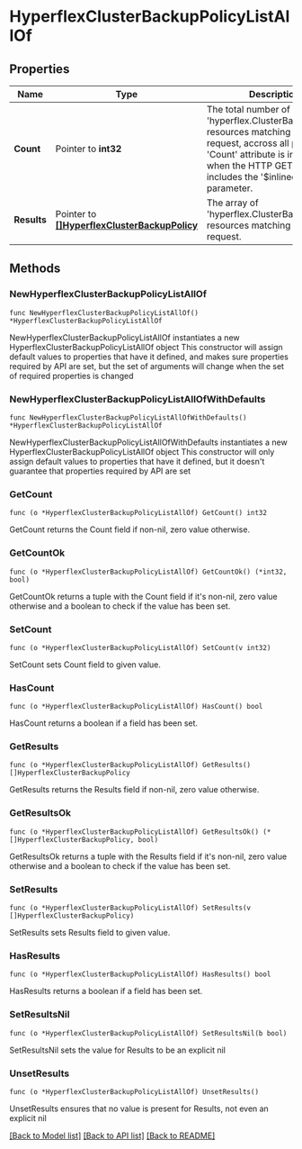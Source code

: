 # HyperflexClusterBackupPolicyListAllOf

## Properties

Name | Type | Description | Notes
------------ | ------------- | ------------- | -------------
**Count** | Pointer to **int32** | The total number of &#39;hyperflex.ClusterBackupPolicy&#39; resources matching the request, accross all pages. The &#39;Count&#39; attribute is included when the HTTP GET request includes the &#39;$inlinecount&#39; parameter. | [optional] 
**Results** | Pointer to [**[]HyperflexClusterBackupPolicy**](hyperflex.ClusterBackupPolicy.md) | The array of &#39;hyperflex.ClusterBackupPolicy&#39; resources matching the request. | [optional] 

## Methods

### NewHyperflexClusterBackupPolicyListAllOf

`func NewHyperflexClusterBackupPolicyListAllOf() *HyperflexClusterBackupPolicyListAllOf`

NewHyperflexClusterBackupPolicyListAllOf instantiates a new HyperflexClusterBackupPolicyListAllOf object
This constructor will assign default values to properties that have it defined,
and makes sure properties required by API are set, but the set of arguments
will change when the set of required properties is changed

### NewHyperflexClusterBackupPolicyListAllOfWithDefaults

`func NewHyperflexClusterBackupPolicyListAllOfWithDefaults() *HyperflexClusterBackupPolicyListAllOf`

NewHyperflexClusterBackupPolicyListAllOfWithDefaults instantiates a new HyperflexClusterBackupPolicyListAllOf object
This constructor will only assign default values to properties that have it defined,
but it doesn't guarantee that properties required by API are set

### GetCount

`func (o *HyperflexClusterBackupPolicyListAllOf) GetCount() int32`

GetCount returns the Count field if non-nil, zero value otherwise.

### GetCountOk

`func (o *HyperflexClusterBackupPolicyListAllOf) GetCountOk() (*int32, bool)`

GetCountOk returns a tuple with the Count field if it's non-nil, zero value otherwise
and a boolean to check if the value has been set.

### SetCount

`func (o *HyperflexClusterBackupPolicyListAllOf) SetCount(v int32)`

SetCount sets Count field to given value.

### HasCount

`func (o *HyperflexClusterBackupPolicyListAllOf) HasCount() bool`

HasCount returns a boolean if a field has been set.

### GetResults

`func (o *HyperflexClusterBackupPolicyListAllOf) GetResults() []HyperflexClusterBackupPolicy`

GetResults returns the Results field if non-nil, zero value otherwise.

### GetResultsOk

`func (o *HyperflexClusterBackupPolicyListAllOf) GetResultsOk() (*[]HyperflexClusterBackupPolicy, bool)`

GetResultsOk returns a tuple with the Results field if it's non-nil, zero value otherwise
and a boolean to check if the value has been set.

### SetResults

`func (o *HyperflexClusterBackupPolicyListAllOf) SetResults(v []HyperflexClusterBackupPolicy)`

SetResults sets Results field to given value.

### HasResults

`func (o *HyperflexClusterBackupPolicyListAllOf) HasResults() bool`

HasResults returns a boolean if a field has been set.

### SetResultsNil

`func (o *HyperflexClusterBackupPolicyListAllOf) SetResultsNil(b bool)`

 SetResultsNil sets the value for Results to be an explicit nil

### UnsetResults
`func (o *HyperflexClusterBackupPolicyListAllOf) UnsetResults()`

UnsetResults ensures that no value is present for Results, not even an explicit nil

[[Back to Model list]](../README.md#documentation-for-models) [[Back to API list]](../README.md#documentation-for-api-endpoints) [[Back to README]](../README.md)


